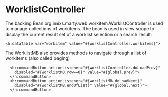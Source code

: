 # WorklistController

 The backing Bean org.imixs.marty.web.workitem.WorklistController is used to manage collections of workitems. 
 The bean is used in view scope to display the current result set of a worklist selection or a search result:

    <h:dataTable var="workitem" value="#{worklistController.workitems}">

 The WorklistMB also provides methods to navigate through a list of workitems (also called paging)

	  <h:commandButton actionListener="#{worklistController.doLoadPrev}"
	    disabled="#{worklistMB.row==0}" value="#{global.prev}">
	  </h:commandButton>
	  <h:commandButton actionListener="#{worklistMB.doLoadNext}"
	 	disabled="#{worklistMB.endOfList}" value="#{global.next}">
	  </h:commandButton>
